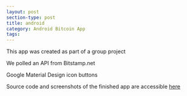 ```yaml
---
layout: post
section-type: post
title: android 
category: Android Bitcoin App
tags: 
---
```


This app was created as part of a group project 

We polled an API from Bitstamp.net

Google Material Design icon buttons


Source code and screenshots of the finished app are accessible [here](https://github.com/oisinBates/CS4056BitcoinApp)
